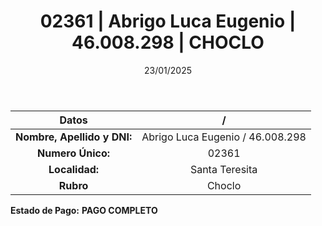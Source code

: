 ﻿---
title: 02361 | Abrigo Luca Eugenio | 46.008.298 | CHOCLO
date: 23/01/2025
draft: false
tags: ['santa-teresita', 'titular', 'choclo']
---

|          **Datos**          |  /  |
|:---------------------------:|:---:|
| **Nombre, Apellido y DNI:** | Abrigo Luca Eugenio / 46.008.298 |
|      **Numero Único:**      | 02361 |
|        **Localidad:**       | Santa Teresita |
|          **Rubro**          | Choclo |

**Estado de Pago:** **PAGO COMPLETO**
